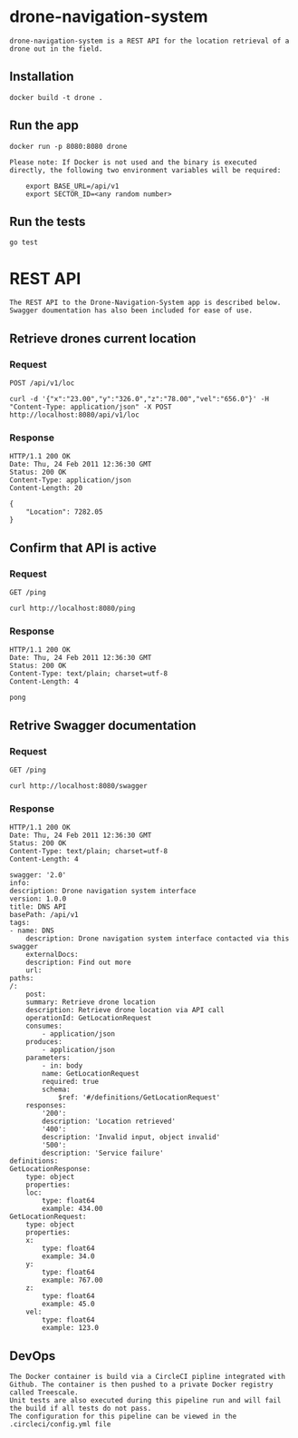 # drone-navigation-system

    drone-navigation-system is a REST API for the location retrieval of a drone out in the field. 

## Installation

    docker build -t drone .

## Run the app

    docker run -p 8080:8080 drone

    Please note: If Docker is not used and the binary is executed directly, the following two environment variables will be required:

        export BASE_URL=/api/v1
        export SECTOR_ID=<any random number>

## Run the tests

    go test

# REST API

    The REST API to the Drone-Navigation-System app is described below.
    Swagger doumentation has also been included for ease of use.

## Retrieve drones current location

### Request

`POST /api/v1/loc`

    curl -d '{"x":"23.00","y":"326.0","z":"78.00","vel":"656.0"}' -H "Content-Type: application/json" -X POST http://localhost:8080/api/v1/loc

### Response

    HTTP/1.1 200 OK
    Date: Thu, 24 Feb 2011 12:36:30 GMT
    Status: 200 OK
    Content-Type: application/json
    Content-Length: 20

    {
        "Location": 7282.05
    }

## Confirm that API is active

### Request

`GET /ping`

    curl http://localhost:8080/ping

### Response

    HTTP/1.1 200 OK
    Date: Thu, 24 Feb 2011 12:36:30 GMT
    Status: 200 OK
    Content-Type: text/plain; charset=utf-8
    Content-Length: 4

    pong

## Retrive Swagger documentation

### Request

`GET /ping`

    curl http://localhost:8080/swagger

### Response

    HTTP/1.1 200 OK
    Date: Thu, 24 Feb 2011 12:36:30 GMT
    Status: 200 OK
    Content-Type: text/plain; charset=utf-8
    Content-Length: 4

    swagger: '2.0'
    info:
    description: Drone navigation system interface
    version: 1.0.0
    title: DNS API
    basePath: /api/v1
    tags:
    - name: DNS
        description: Drone navigation system interface contacted via this swagger
        externalDocs:
        description: Find out more
        url: 
    paths:
    /:
        post:
        summary: Retrieve drone location
        description: Retrieve drone location via API call
        operationId: GetLocationRequest
        consumes:
            - application/json
        produces:
            - application/json
        parameters:
            - in: body
            name: GetLocationRequest
            required: true
            schema:
                $ref: '#/definitions/GetLocationRequest'
        responses:
            '200':
            description: 'Location retrieved'
            '400':
            description: 'Invalid input, object invalid'
            '500':
            description: 'Service failure'
    definitions:
    GetLocationResponse:
        type: object
        properties:
        loc:
            type: float64
            example: 434.00
    GetLocationRequest:
        type: object
        properties:
        x:
            type: float64
            example: 34.0
        y:
            type: float64
            example: 767.00
        z:
            type: float64
            example: 45.0
        vel:
            type: float64
            example: 123.0


## DevOps

    The Docker container is build via a CircleCI pipline integrated with Github. The container is then pushed to a private Docker registry called Treescale.
    Unit tests are also executed during this pipeline run and will fail the build if all tests do not pass.
    The configuration for this pipeline can be viewed in the .circleci/config.yml file



